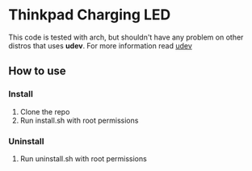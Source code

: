 # Thinkpad Charging LED
This code is tested with arch, but shouldn't have any problem on other distros that uses **udev**. For more information read [udev](https://wiki.archlinux.org/index.php/udev)

## How to use

### Install
1. Clone the repo
2. Run install.sh with root permissions

### Uninstall
1. Run uninstall.sh with root permissions
